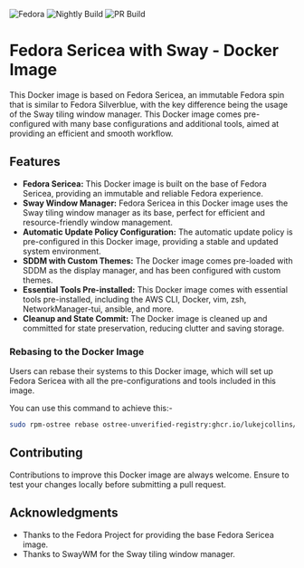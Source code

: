 ![Fedora](https://img.shields.io/badge/-Fedora-294172?logo=fedora) ![Nightly Build](https://github.com/lukejcollins/fedora-sericea-docker-build/actions/workflows/nightly-build.yml/badge.svg) ![PR Build](https://github.com/lukejcollins/fedora-sericea-docker-build/actions/workflows/pr-build-push.yml/badge.svg)

# Fedora Sericea with Sway - Docker Image

This Docker image is based on Fedora Sericea, an immutable Fedora spin that is similar to Fedora Silverblue, with the key difference being the usage of the Sway tiling window manager. This Docker image comes pre-configured with many base configurations and additional tools, aimed at providing an efficient and smooth workflow.

## Features

- **Fedora Sericea:** This Docker image is built on the base of Fedora Sericea, providing an immutable and reliable Fedora experience.
- **Sway Window Manager:** Fedora Sericea in this Docker image uses the Sway tiling window manager as its base, perfect for efficient and resource-friendly window management.
- **Automatic Update Policy Configuration:** The automatic update policy is pre-configured in this Docker image, providing a stable and updated system environment.
- **SDDM with Custom Themes:** The Docker image comes pre-loaded with SDDM as the display manager, and has been configured with custom themes.
- **Essential Tools Pre-installed:** This Docker image comes with essential tools pre-installed, including the AWS CLI, Docker, vim, zsh, NetworkManager-tui, ansible, and more.
- **Cleanup and State Commit:** The Docker image is cleaned up and committed for state preservation, reducing clutter and saving storage.

### Rebasing to the Docker Image

Users can rebase their systems to this Docker image, which will set up Fedora Sericea with all the pre-configurations and tools included in this image.

You can use this command to achieve this:-
```sh
sudo rpm-ostree rebase ostree-unverified-registry:ghcr.io/lukejcollins/fedora-sericea-docker-build/sericea-custom-build:v1
```

## Contributing

Contributions to improve this Docker image are always welcome. Ensure to test your changes locally before submitting a pull request.

## Acknowledgments

- Thanks to the Fedora Project for providing the base Fedora Sericea image.
- Thanks to SwayWM for the Sway tiling window manager.
